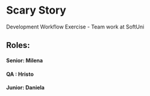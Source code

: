 # Scary Story
Development Workflow Exercise - Team work at SoftUni

## Roles:
#### Senior: Milena 
#### QA    : Hristo
#### Junior: Daniela
